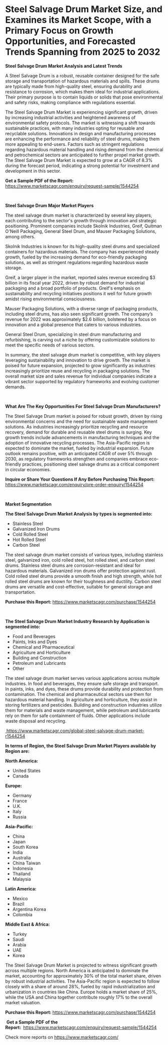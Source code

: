 <p><h1>Steel Salvage Drum Market Size, and Examines its Market Scope, with a Primary Focus on Growth Opportunities, and Forecasted Trends Spanning from 2025 to 2032</h1></p><p><strong>Steel Salvage Drum Market Analysis and Latest Trends</strong></p>
<p><p>A Steel Salvage Drum is a robust, reusable container designed for the safe storage and transportation of hazardous materials and spills. These drums are typically made from high-quality steel, ensuring durability and resistance to corrosion, which makes them ideal for industrial applications. Their primary purpose is to contain liquids or solids that pose environmental and safety risks, making compliance with regulations essential.</p><p>The Steel Salvage Drum Market is experiencing significant growth, driven by increasing industrial activities and heightened awareness of environmental safety protocols. The market is witnessing a shift towards sustainable practices, with many industries opting for reusable and recyclable solutions. Innovations in design and manufacturing processes are enhancing the performance and reliability of steel drums, making them more appealing to end-users. Factors such as stringent regulations regarding hazardous material handling and rising demand from the chemical and petrochemical sectors are anticipated to further propel market growth. The Steel Salvage Drum Market is expected to grow at a CAGR of 8.3% during the forecast period, indicating a strong potential for investment and development in this sector.</p></p>
<p><strong>Get a Sample PDF of the Report:&nbsp;</strong> <a href="https://www.marketscagr.com/enquiry/request-sample/1544254?utm_campaign=2126&utm_medium=2&utm_source=Github&utm_content=ia&utm_term=17022025&utm_id=steel-salvage-drum">https://www.marketscagr.com/enquiry/request-sample/1544254</a></p>
<p>&nbsp;</p>
<p><strong>Steel Salvage Drum Major Market Players</strong></p>
<p><p>The steel salvage drum market is characterized by several key players, each contributing to the sector's growth through innovation and strategic positioning. Prominent companies include Skolnik Industries, Greif, Quitman O'Neill Packaging, General Steel Drum, and Mauser Packaging Solutions, among others. </p><p>Skolnik Industries is known for its high-quality steel drums and specialized containers for hazardous materials. The company has experienced steady growth, fueled by the increasing demand for eco-friendly packaging solutions, as well as stringent regulations regarding hazardous waste storage. </p><p>Greif, a larger player in the market, reported sales revenue exceeding $3 billion in its fiscal year 2022, driven by robust demand for industrial packaging and a broad portfolio of products. Greif's emphasis on sustainability and recycling initiatives positions it well for future growth amidst rising environmental consciousness.</p><p>Mauser Packaging Solutions, with a diverse range of packaging products, including steel drums, has also seen significant growth. The company’s revenue for 2022 was approximately $2.6 billion, bolstered by a focus on innovation and a global presence that caters to various industries.</p><p>General Steel Drum, specializing in steel drum manufacturing and refurbishing, is carving out a niche by offering customizable solutions to meet the specific needs of various sectors.</p><p>In summary, the steel salvage drum market is competitive, with key players leveraging sustainability and innovation to drive growth. The market is poised for future expansion, projected to grow significantly as industries increasingly prioritize reuse and recycling in packaging solutions. The overall market size and sales revenue for individual companies indicate a vibrant sector supported by regulatory frameworks and evolving customer demands.</p></p>
<p>&nbsp;</p>
<p><strong>What Are The Key Opportunities For Steel Salvage Drum Manufacturers?</strong></p>
<p><p>The Steel Salvage Drum market is poised for robust growth, driven by rising environmental concerns and the need for sustainable waste management solutions. As industries increasingly prioritize recycling and resource recovery, demand for durable and reusable steel drums is surging. Key growth trends include advancements in manufacturing techniques and the adoption of innovative recycling processes. The Asia-Pacific region is expected to dominate the market, fueled by industrial expansion. Future outlook remains positive, with an anticipated CAGR of over 5% through 2030, as regulatory frameworks strengthen and companies embrace eco-friendly practices, positioning steel salvage drums as a critical component in circular economies.</p></p>
<p><strong>Inquire or Share Your Questions If Any Before Purchasing This Report:</strong> <a href="https://www.marketscagr.com/enquiry/pre-order-enquiry/1544254?utm_campaign=2126&utm_medium=2&utm_source=Github&utm_content=ia&utm_term=17022025&utm_id=steel-salvage-drum">https://www.marketscagr.com/enquiry/pre-order-enquiry/1544254</a></p>
<p>&nbsp;</p>
<p><strong>Market Segmentation</strong></p>
<p><strong>The Steel Salvage Drum Market Analysis by types is segmented into:</strong></p>
<p><ul><li>Stainless Steel</li><li>Galvanized Iron Drums</li><li>Cold Rolled Steel</li><li>Hot Rolled Steel</li><li>Carbon Steel</li></ul></p>
<p><p>The steel salvage drum market consists of various types, including stainless steel, galvanized iron, cold rolled steel, hot rolled steel, and carbon steel drums. Stainless steel drums are corrosion-resistant and ideal for hazardous materials. Galvanized iron drums offer protection against rust. Cold rolled steel drums provide a smooth finish and high strength, while hot rolled steel drums are known for their toughness and ductility. Carbon steel drums are versatile and cost-effective, suitable for general storage and transportation.</p></p>
<p><strong>Purchase this Report:&nbsp;</strong><a href="https://www.marketscagr.com/purchase/1544254?utm_campaign=2126&utm_medium=2&utm_source=Github&utm_content=ia&utm_term=17022025&utm_id=steel-salvage-drum">https://www.marketscagr.com/purchase/1544254</a></p>
<p>&nbsp;</p>
<p><strong>The Steel Salvage Drum Market Industry Research by Application is segmented into:</strong></p>
<p><ul><li>Food and Beverages</li><li>Paints, Inks and Dyes</li><li>Chemical and Pharmaceutical</li><li>Agriculture and Horticulture</li><li>Building and Construction</li><li>Petroleum and Lubricants</li><li>Other</li></ul></p>
<p><p>The steel salvage drum market serves various applications across multiple industries. In food and beverages, they ensure safe storage and transport. In paints, inks, and dyes, these drums provide durability and protection from contamination. The chemical and pharmaceutical sectors use them for hazardous material handling. In agriculture and horticulture, they assist in storing fertilizers and pesticides. Building and construction industries utilize them for materials and waste management, while petroleum and lubricants rely on them for safe containment of fluids. Other applications include waste disposal and recycling.</p></p>
<p><a href="https://www.marketscagr.com/global-steel-salvage-drum-market-r1544254?utm_campaign=2126&utm_medium=2&utm_source=Github&utm_content=ia&utm_term=17022025&utm_id=steel-salvage-drum">&nbsp;https://www.marketscagr.com/global-steel-salvage-drum-market-r1544254</a></p>
<p><strong>In terms of Region, the Steel Salvage Drum Market Players available by Region are:</strong></p>
<p>
    <p> <strong> North America: </strong>
        <ul>
            <li>United States</li>
            <li>Canada</li>
        </ul>
        </p> 
    <p> <strong> Europe: </strong>
        <ul>
            <li>Germany</li>
            <li>France</li>
            <li>U.K.</li>
            <li>Italy</li>
            <li>Russia</li>
        </ul>
        </p> 
    <p> <strong> Asia-Pacific: </strong>
        <ul>
            <li>China</li>
            <li>Japan</li>
            <li>South Korea</li>
            <li>India</li>
            <li>Australia</li>
            <li>China Taiwan</li>
            <li>Indonesia</li>
            <li>Thailand</li>
            <li>Malaysia</li>
        </ul>
        </p> 
    <p> <strong> Latin America: </strong>
        <ul>
            <li>Mexico</li>
            <li>Brazil</li>
            <li>Argentina Korea</li>
            <li>Colombia</li>
        </ul>
        </p> 
    <p> <strong> Middle East & Africa: </strong>
        <ul>
            <li>Turkey</li>
            <li>Saudi</li>
            <li>Arabia</li>
            <li>UAE</li>
            <li>Korea</li>
        </ul>
    </p>
    </p>
<p><p>The Steel Salvage Drum Market is projected to witness significant growth across multiple regions. North America is anticipated to dominate the market, accounting for approximately 30% of the total market share, driven by robust industrial activities. The Asia-Pacific region is expected to follow closely with a share of around 28%, fueled by rapid industrialization and urbanization in countries like China. Europe holds a market share of 25%, while the USA and China together contribute roughly 17% to the overall market valuation.</p></p>
<p><strong>Purchase this Report: </strong><a href="https://www.marketscagr.com/purchase/1544254?utm_campaign=2126&utm_medium=2&utm_source=Github&utm_content=ia&utm_term=17022025&utm_id=steel-salvage-drum">https://www.marketscagr.com/purchase/1544254</a></p>
<p>&nbsp;<strong>Get a Sample PDF of the Report:&nbsp;&nbsp;</strong><a href="https://www.marketscagr.com/enquiry/request-sample/1544254?utm_campaign=2126&utm_medium=2&utm_source=Github&utm_content=ia&utm_term=17022025&utm_id=steel-salvage-drum">https://www.marketscagr.com/enquiry/request-sample/1544254</a></p>
<p><strong></strong></p>
<p>Check more reports on <a href="https://www.marketscagr.com/?utm_campaign=2126&utm_medium=2&utm_source=Github&utm_content=ia&utm_term=17022025&utm_id=steel-salvage-drum">https://www.marketscagr.com/</a></p>